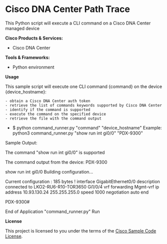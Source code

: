 # Cisco DNA Center Path Trace


This Python script will execute a CLI command on a Cisco DNA Center managed device

**Cisco Products & Services:**

- Cisco DNA Center

**Tools & Frameworks:**

- Python environment

**Usage**

This sample script will execute one CLI command {command} on the device {device_hostname}:

    - obtain a Cisco DNA Center auth token
    - retrieve the list of commands keywords supported by Cisco DNA Center
    - identify if the command is supported
    - execute the command on the specified device
    - retrieve the file with the command output
    
- $ python command_runner.py "command" "device_hostname"
Example:
python3 command_runner.py "show run int gi0/0" "PDX-9300"

Sample Output:

The command "show run int gi0/0" is supported

The command output from the device: PDX-9300

 show run int gi0/0
Building configuration...

Current configuration : 185 bytes
!
interface GigabitEthernet0/0
 description connected to LKO2-RU6-R10-TOR3650 Gi1/0/4
 vrf forwarding Mgmt-vrf
 ip address 10.93.130.24 255.255.255.0
 speed 1000
 negotiation auto
end

PDX-9300#


End of Application "command_runner.py" Run

**License**

This project is licensed to you under the terms of the [Cisco Sample
Code License](./LICENSE).
